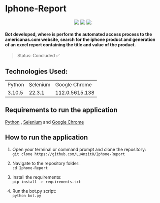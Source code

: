 <h1>Iphone-Report</h1>
<p align="center" dir="auto">
<a target="_blank" rel="noopener noreferrer nofollow" href="https://camo.githubusercontent.com/24987965a197b446a3f4eb35bba834529591a49e7156853d07e9519d9ec165c0/68747470733a2f2f696d672e736869656c64732e696f2f62616467652f507974686f6e2d76332e392e362d79656c6c6f773f7374796c653d666f722d7468652d6261646765266c6f676f3d707974686f6e266c6f676f436f6c6f723d7768697465"><img src="https://img.shields.io/badge/Python-v3.10.5-yellow?style=for-the-badge&amp;logo=python&amp;logoColor=white" style="max-width: 100%;" data-canonical-src="https://img.shields.io/badge/Python-v3.10.5-yellow?style=for-the-badge&amp;logo=python&amp;logoColor=white" style="max-width: 100%;"></a>
<a target="_blank" rel="noopener noreferrer nofollow" href="https://camo.githubusercontent.com/63d40dea01460f86d28cfacd7b46519a5ed153c76642269bd2efbac8dd287128/68747470733a2f2f696d672e736869656c64732e696f2f62616467652f53656c656e69756d2d76332e3134312e302d677265656e3f7374796c653d666f722d7468652d6261646765266c6f676f3d73656c656e69756d266c6f676f436f6c6f723d7768697465"><img src="https://img.shields.io/badge/Selenium-v22.3.1-green?style=for-the-badge&amp;logo=selenium&amp;logoColor=white" style="max-width: 100%;" data-canonical-src="https://img.shields.io/badge/Selenium-v22.3.1-green?style=for-the-badge&amp;logo=selenium&amp;logoColor=white" style="max-width: 100%;"></a>
<a target="_blank" rel="noopener noreferrer nofollow" href="https://camo.githubusercontent.com/61bc99ea1d665ac5432f3e1c33745eaa54f68f04146589fd7f4dd6188f0a1517/68747470733a2f2f696d672e736869656c64732e696f2f62616467652f456467656472697665722d7639322e302d626c75653f7374796c653d666f722d7468652d6261646765266c6f676f3d6d6963726f736f66742d65646765266c6f676f436f6c6f723d7768697465"><img src="https://img.shields.io/badge/Chromedriver-v112.0-orange?style=for-the-badge&logo=google-chrome&logoColor=white" data-canonical-src="https://img.shields.io/badge/Chromedriver-v112.0-orange?style=for-the-badge&logo=google-chrome&logoColor=white"></a>
</p>

#### Bot developed, where is perform the automated access process to the americanas.com website, search for the iphone product and generation of an excel report containing the title and value of the product.
 
> Status: Concluded ✅

## Technologies Used:
<table>
 <tr>
  <td>Python</td>
  <td>Selenium</td>
  <td>Google Chrome</td>
 </tr>
 <tr>
  <td>3.10.5</td>
  <td>22.3.1</td>
  <td>112.0.5615.138</td>
 </tr>
</table>

## Requirements to run the application

<a href="https://www.python.org/downloads/" rel="nofollow">Python</a>
,
<a href="https://www.selenium.dev/" rel="nofollow">Selenium</a>
and 
<a href="https://www.google.com/chrome/" rel="nofollow">Google Chrome</a>

## How to run the application
<ol>
 <li> 
  <p dir="auto">
   Open your terminal or command prompt and clone the repository:
<br>
<code>git clone https://github.com/Lu4nzit0/Iphone-Report</code>
<br>
  </p>
 </li>
 <li> 
  <p dir="auto">
   Navigate to the repository folder:
<br>
<code>cd Iphone-Report</code>
<br>
  </p>
 </li>
 <li> 
  <p dir="auto">
   Install the requirements:
<br>
<code>pip install -r requirements.txt</code>
<br>
  </p>
 </li>
 </li>
 <li> 
  <p dir="auto">
   Run the bot.py script:
<br>
<code>python bot.py</code>
<br>
  </p>
 </li>
</ol>
